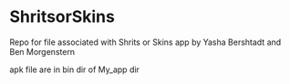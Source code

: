 # ShritsorSkins
Repo for file associated with Shrits or Skins app by Yasha Bershtadt and Ben Morgenstern

apk file are in bin dir of My_app dir

